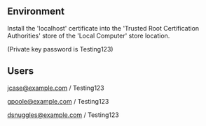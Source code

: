 ## Environment

Install the 'localhost' certificate into the 'Trusted Root Certification Authorities' store of the 'Local Computer' store location.

(Private key password is Testing123)

## Users

jcase@example.com / Testing123

gpoole@example.com / Testing123

dsnuggles@example.com / Testing123